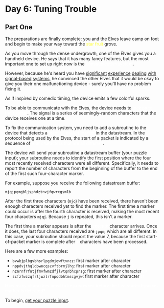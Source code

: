 <!-- @format -->

# Day 6: Tuning Trouble

## Part One

The preparations are finally complete; you and the Elves leave camp on foot and begin to make your way toward the <span style="color:#ffff66;text-shadow: 0 0 2px #ffff66;">star fruit</span> grove.

As you move through the dense undergrowth, one of the Elves gives you a handheld device. He says that it has many fancy features, but the most important one to set up right now is the <span style="color:#fff;text-shadow: 0 0 2px #fff;">communication system</span>.

However, because he's heard you have [significant](https://adventofcode.com/2016/day/6) [experience](https://adventofcode.com/2016/day/25) [dealing](https://adventofcode.com/2019/day/7) [with](https://adventofcode.com/2019/day/9) [signal-based](https://adventofcode.com/2019/day/16) [systems](https://adventofcode.com/2021/day/25), he convinced the other Elves that it would be okay to give you their one malfunctioning device - surely you'll have no problem fixing it.

As if inspired by comedic timing, the device emits a few colorful sparks.

To be able to communicate with the Elves, the device needs to <span style="color:#fff;text-shadow: 0 0 2px #fff;">lock on to their signal</span>. The signal is a series of seemingly-random characters that the device receives one at a time.

To fix the communication system, you need to add a subroutine to the device that detects a <span style="color:#fff;text-shadow: 0 0 2px #fff;">start-of-packet marker</span> in the datastream. In the protocol being used by the Elves, the start of a packet is indicated by a sequence of <span style="color:#fff;text-shadow: 0 0 2px #fff;">four characters that are all different</span>.

The device will send your subroutine a datastream buffer (your puzzle input); your subroutine needs to identify the first position where the four most recently received characters were all different. Specifically, it needs to report the number of characters from the beginning of the buffer to the end of the first such four-character marker.

For example, suppose you receive the following datastream buffer:

`mjqjpqmgbljsphdztnvjfqwrcgsmlb`

After the first three characters (`mjq`) have been received, there haven't been enough characters received yet to find the marker. The first time a marker could occur is after the fourth character is received, making the most recent four characters `mjqj`. Because `j` is repeated, this isn't a marker.

The first time a marker appears is after the <span style="color:#fff;text-shadow: 0 0 2px #fff;">seventh</span> character arrives. Once it does, the last four characters received are `jpqm`, which are all different. In this case, your subroutine should report the value 7, because the first start-of-packet marker is complete after <span style="color:#fff;text-shadow: 0 0 2px #fff;">`7`</span> characters have been processed.

Here are a few more examples:

- `bvwbjplbgvbhsrlpgdmjqwftvncz`: first marker after character<span style="color:#fff;text-shadow: 0 0 2px #fff;">`5`</span>
- `nppdvjthqldpwncqszvftbrmjlhg`: first marker after character <span style="color:#fff;text-shadow: 0 0 2px #fff;">`6`</span>
- `nznrnfrfntjfmvfwmzdfjlvtqnbhcprsg`: first marker after character <span style="color:#fff;text-shadow: 0 0 2px #fff;">`10`</span>
- `zcfzfwzzqfrljwzlrfnpqdbhtmscgvjw`: first marker after character <span style="color:#fff;text-shadow: 0 0 2px #fff;">`11`</span>

<span style="color:#fff;text-shadow: 0 0 2px #fff;">How many characters need to be processed before the first start-of-packet marker is detected?</span>

To begin, [get your puzzle input](https://adventofcode.com/2022/day/6/input).
